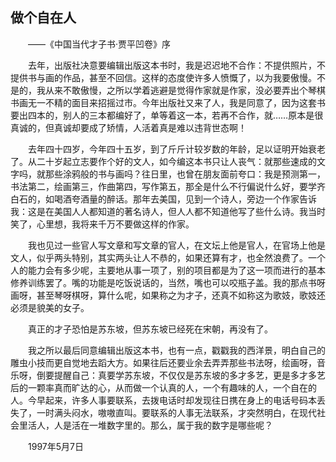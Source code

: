   

## 做个自在人

　　——《中国当代才子书·贾平凹卷》序

　　去年，出版社决意要编辑出版这本书时，我是迟迟地不合作：不提供照片，不提供书与画的作品，甚至不回信。这样的态度使许多人愤慨了，以为我要傲慢。不是的，我从来不敢傲慢，之所以学着逃避是觉得作家就是作家，没必要弄出个琴棋书画无一不精的面目来招摇过市。今年出版社又来了人，我是同意了，因为这套书要出四本的，别人的三本都编好了，单等着这一本，若再不合作，就……原本是很真诚的，但真诚却要成了矫情，人活着真是难以违背世态啊！

　　去年四十四岁，今年四十五岁，到了斤斤计较岁数的年龄，足以证明开始衰老了。从二十岁起立志要作个好的文人，如今编这本书只让人丧气：就那些速成的文字吗，就那些涂鸦般的书与画吗？往日里，也曾在朋友面前夸口：我是预测第一，书法第二，绘画第三，作曲第四，写作第五，那全是什么不行偏说什么好，要学齐白石的，如喝酒夸酒量的醉话。那年去美国，见到一个诗人，旁边一个作家告诉我：这是在美国人人都知道的著名诗人，但人人都不知道他写了些什么诗。我当时笑了，心里想，我将来千万不要做这样的作家。

　　我也见过一些官人写文章和写文章的官人，在文坛上他是官人，在官场上他是文人，似乎两头特别，其实两头让人不恭的，如果还算有才，也全然浪费了。一个人的能力会有多少呢，主要地从事一项了，别的项目都是为了这一项而进行的基本修养训练罢了。嘴的功能是吃饭说话的，当然，嘴也可以咬瓶子盖。我的那点书呀画呀，甚至琴呀棋呀，算什么呢，如果称之为才子，还真不如称这为歌妓，歌妓还必须是貌美的女子。

　　真正的才子恐怕是苏东坡，但苏东坡已经死在宋朝，再没有了。

　　我之所以最后同意编辑出版这本书，也有一点，戳戳我的西洋景，明白自己的雕虫小技而更自觉地去蹈大方。如果往后还要业余去弄弄那些书法呀，绘画呀，音乐呀，倒要提醒自己：真要学苏东坡，不仅仅是苏东坡的多才多艺，更是多才多艺后的一颗率真而旷达的心，从而做一个认真的人，一个有趣味的人，一个自在的人。今早起来，许多人事要联系，去拨电话时却发现往日携在身上的电话号码本丢失了，一时满头闷水，嗷嗷直叫。要联系的人事无法联系，才突然明白，在现代社会里活人，人是活在一堆数字里的。那么，属于我的数字是哪些呢？

　　1997年5月7日